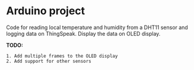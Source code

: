 # Arduino project

Code for reading local temperature and humidity from a DHT11 sensor and logging data on ThingSpeak. Display the data on OLED display.

**TODO:**

    1. Add multiple frames to the OLED display
    2. Add support for other sensors